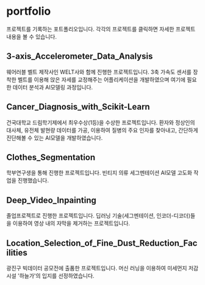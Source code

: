 # portfolio

프로젝트를 기록하는 포트폴리오입니다.
각각의 프로젝트를 클릭하면 자세한 프로젝트 내용을 볼 수 있습니다.

## 3-axis_Accelerometer_Data_Analysis
웨어러블 벨트 제작사인 WELT사와 함께 진행한 프로젝트입니다.
3축 가속도 센서를 장착한 벨트를 이용해 앉은 자세를 교정해주는 어플리케이션을 개발하였으며 여기에 필요한 데이터 분석과 AI모델링 과정입니다.

## Cancer_Diagnosis_with_Scikit-Learn
건국대학교 드림학기제에서 최우수상(1등)을 수상한 프로젝트입니다.
환자와 정상인의 대사체, 유전체 발현량 데이터를 가공, 이용하여 질병의 주요 인자를 찾아내고, 간단하게 진단해볼 수 있는 AI모델을 개발하였습니다.

## Clothes_Segmentation
학부연구생을 통해 진행한 프로젝트입니다.
빈티지 의류 세그멘테이션 AI모델 고도화 작업을 진행했습니다.

## Deep_Video_Inpainting
졸업프로젝트로 진행한 프로젝트입니다.
딥러닝 기술(세그멘테이션, 인코더-디코더)들을 이용하여 영상 내의 자막을 제거하는 프로젝트입니다.

## Location_Selection_of_Fine_Dust_Reduction_Facilities
광진구 빅데이터 공모전에 출품한 프로젝트입니다.
머신 러닝을 이용하여 미세먼지 저감 시설 '하늘가'의 입지를 선정하였습니다.
